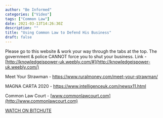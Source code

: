 ```yaml
---
author: "Be Informed"
categories: ["Video"]
tags: ["Common Law"]
date: 2021-03-13T14:26:30Z
description: ""
title: "Using Common Law to Defend His Business"
draft: false
---
```


Please go to this website & work your way through the tabs at the  top. The government & police CANNOT force you to shut your business. Link - [http://knowledgeispower-uk.weebly.com/#](http://knowledgeispower-uk.weebly.com/)   

Meet Your Strawman - ⁣https://www.ruralmoney.com/meet-your-strawman/  

MAGNA CARTA 2020 - https://www.intelligenceuk.com/newsx11.html   

Common Law Court - [www.commonlawcourt.com](http://www.commonlawcourt.com)  

[WATCH ON BITCHUTE](https://www.bitchute.com/video/MxfgQSdL2IYM/)

